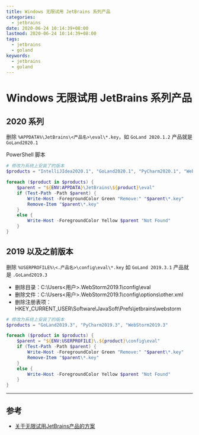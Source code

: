 ```yaml
---
title: Windows 无限试用 JetBrains 系列产品
categories:
  - jetbrains
date: 2020-06-24 10:14:39+08:00
lastmod: 2020-06-24 10:14:39+08:00
tags:
  - jetbrains
  - goland
keywords:
  - jetbrains
  - goland
---
```


# Windows 无限试用 JetBrains 系列产品

## 2020 系列

删除 `%APPDATA%\JetBrains\<产品名>\eval\*.key`，如 `GoLand 2020.1.2` 产品就是 `GoLand2020.1`

PowerShell 脚本

```powershell
# 修改为系统上安装了的版本
$products = "IntelliJIdea2020.1", "GoLand2020.1", "PyCharm2020.1", "WebStorm2020.1"

foreach ($product in $products) {
    $parent = "${ENV:APPDATA}\JetBrains\${product}\eval"
    if (Test-Path -Path $parent) {
        Write-Host -ForegroundColor Green "Remove:" "$parent\*.key"
        Remove-Item "$parent\*.key"
    }
    else {
        Write-Host -ForegroundColor Yellow $parent "Not Found"
    }
}
```

## 2019 以及之前版本

删除 `%USERPROFILE%\<.产品名>\config\eval\*.key` 如 `GoLand 2019.3.1` 产品就是 `.GoLand2019.3`

- 删除目录：C:\Users\<用户>\.WebStorm2019.1\config\eval
- 删除文件：C:\Users\<用户>\.WebStorm2019.1\config\options\other.xml
- 删除注册表项：HKEY_CURRENT_USER\Software\JavaSoft\Prefs\jetbrains\webstorm

```powershell
# 修改为系统上安装了的版本
$products = "GoLand2019.3", "PyCharm2019.3", "WebStorm2019.3"

foreach ($product in $products) {
    $parent = "${ENV:USERPROFILE}\.${product}\config\eval"
    if (Test-Path -Path $parent) {
        Write-Host -ForegroundColor Green "Remove:" "$parent\*.key"
        Remove-Item "$parent\*.key"
    }
    else {
        Write-Host -ForegroundColor Yellow $parent "Not Found"
    }
}
```

----

## 参考

- [关于无限试用JetBrains产品的方案](https://www.cnblogs.com/htsg/p/9461096.html)
